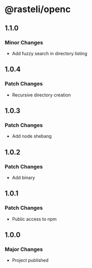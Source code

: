 # @rasteli/openc

## 1.1.0

### Minor Changes

- Add fuzzy search in directory listing

## 1.0.4

### Patch Changes

- Recursive directory creation

## 1.0.3

### Patch Changes

- Add node shebang

## 1.0.2

### Patch Changes

- Add binary

## 1.0.1

### Patch Changes

- Public access to npm

## 1.0.0

### Major Changes

- Project published
